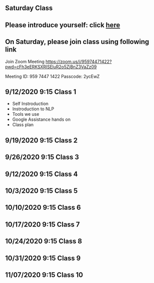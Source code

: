 ## Saturday Class 

## Please introduce yourself: click [here](https://flipgrid.com/85f3f2e7)

## On Saturday, please join class using following link

Join Zoom Meeting
https://zoom.us/j/95974471422?pwd=cFh3eERKSXRlSEluR2o5ZjBnZ3VaZz09

Meeting ID: 959 7447 1422
Passcode: 2ycEwZ


## 9/12/2020 9:15 Class 1
* Self Instroduction 
* Instroduction to NLP
* Tools we use
* Google Assistance hands on
* Class plan

## 9/19/2020 9:15 Class 2
## 9/26/2020 9:15 Class 3
## 9/12/2020 9:15 Class 4
## 10/3/2020 9:15 Class 5
## 10/10/2020 9:15 Class 6
## 10/17/2020 9:15 Class 7
## 10/24/2020 9:15 Class 8
## 10/31/2020 9:15 Class 9
## 11/07/2020 9:15 Class 10


